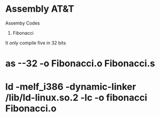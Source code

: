Assembly AT&T
========

Assemby Codes

1) Fibonacci

It only compile five in 32 bits

# as --32 -o Fibonacci.o Fibonacci.s
# ld -melf_i386 -dynamic-linker /lib/ld-linux.so.2 -lc -o fibonacci Fibonacci.o
